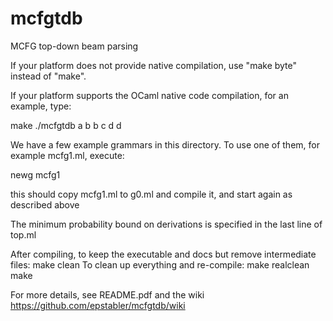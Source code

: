 mcfgtdb
=======

MCFG top-down beam parsing

If your platform does not provide native compilation, use
"make byte" instead of "make".

If your platform supports the OCaml
native code compilation, for an example, type:

   make
   ./mcfgtdb
   a b b c d d

We have a few example grammars in this directory.
To use one of them, for example mcfg1.ml, execute:

   newg mcfg1

this should copy mcfg1.ml to g0.ml and compile it, and start again 
as described above

The minimum probability bound on derivations is specified in the
last line of top.ml

After compiling, to keep the executable and docs but remove intermediate files:
   make clean
To clean up everything and re-compile:
   make realclean
   make

For more details, see README.pdf and the wiki 
https://github.com/epstabler/mcfgtdb/wiki
